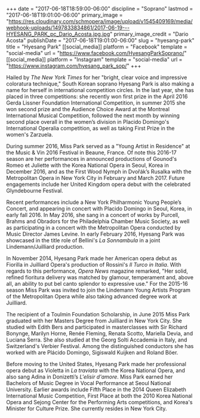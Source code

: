 +++
date = "2017-06-18T18:59:00-06:00"
discipline = "Soprano"
lastmod = "2017-06-18T19:01:00-06:00"
primary_image = "https://res.cloudinary.com/schmopera/image/upload/v1545409169/media/webhook-uploads/1497833834861/2017-06-19---HYESANG_PARK_pc_Dario_Acosta.jpg.jpg"
primary_image_credit = "Dario Acosta"
publishDate = "2017-06-18T19:01:00-06:00"
slug = "hyesang-park"
title = "Hyesang Park"
[[social_media]]
platform = "Facebook"
template = "social-media"
url = "https://www.facebook.com/HyesangParkSoprano/"
[[social_media]]
platform = "Instagram"
template = "social-media"
url = "https://www.instagram.com/hyesang_park_sop/"
+++

Hailed by *The New York Times* for her "bright, clear voice and impressive coloratura technique," South Korean soprano Hyesang Park is also making a name for herself in international competition circles. In the last year, she has placed in three competitions: she recently won first prize in the April 2016 Gerda Lissner Foundation International Competition, in summer 2015 she won second prize and the Audience Choice Award at the Montreal International Musical Competition, followed the next month by winning second place overall in the women’s division in Placido Domingo's International Operalia competition, as well as taking First Prize in the women's Zarzuela.

During summer 2016, Miss Park served as a "Young Artist in Residence" at the Music & Vin 2016 Festival in Beaune, France. Of note this 2016-17 season are her performances in announced productions of Gounod's Romeo et Juliette with the Korea National Opera in Seoul, Korea in December 2016, and as the First Wood Nymph in Dvořák’s Rusalka with the Metropolitan Opera in New York City in February and March 2017. Future engagements include her United Kingdom opera debut with the celebrated Glyndebourne Festival.

Recent performances include a New York Philharmonic Young People’s Concert, and appearing in concert with Placido Domingo in Seoul, Korea, in early fall 2016. In May 2016, she sang in a concert of works by Purcell, Brahms and Obradors for the Philadelphia Chamber Music Society, as well as participating in a concert with the Metropolitan Opera conducted by Music Director James Levine. In early February 2016, Hyesang Park was showcased in the title role of Bellini's *La Sonnambula* in a joint Lindemann/Juilliard production.

In November 2014, Hyesang Park made her American opera debut as Fiorilla in Juilliard Opera's
production of Rossini's *Il Turco in Italia*. With regards to this performance, *Opera News* magazine remarked, "Her solid, refined fioritura delivery was matched by glamour, temperament and, above all, an ability to put bel canto splendor to expressive use." For the 2015-16 season Miss Park was invited to join the Lindemann Young Artists Program of the Metropolitan Opera while also taking advanced degree work at Juilliard.

The recipient of a Toulmin Foundation Scholarship, in June 2015 Miss Park graduated with her Masters Degree from Juilliard in New York City. She studied with Edith Bers and participated in masterclasses with Sir Richard Bonynge, Marilyn Horne, Renée Fleming, Renata Scotto, Mariella Devia, and Luciana Serra. She also studied at the Georg Solti Accademia in Italy, and Switzerland's Verbier Festival. Among the distinguished conductors she has worked with are Plácido Domingo, Sigiswald Kuijken and Roland Böer.

Before moving to the United States, Hyesang Park made her professional opera debut as Violetta in *La traviata* with the Korea National Opera, and also sang Adina in Donizetti’s *L'elisir d'amore*. Miss Park earned her Bachelors of Music Degree in Vocal Performance at Seoul National University. Earlier awards include Fifth Place in the 2014 Queen Elizabeth International Music Competition, First Place at both the 2010 Korea National Opera and Sejong Center for the Performing Arts competitions, and Korea's Minister for Culture Prize. She currently resides in New York City.
